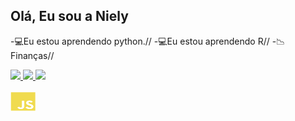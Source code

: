 ## Olá, Eu sou a Niely

-💻Eu estou aprendendo python.//
-💻Eu estou aprendendo R//
-📉Finanças//

 <div>
  <a href="https://github.com/nielyalmeida/nielyalmeida">
  <img height="180em" src="https://github-readme-stats.vercel.app/api?username=nielyalmeida&show_icons=true&theme=dracula&include_all_commits=true&count_private=true"/>
  <img height="180em" src="https://github-readme-stats.vercel.app/api/top-langs/?username=nielyalmeida&layout=compact&langs_count=16&theme=dracula"/>
  <img height="180em" src="https://github-readme-stats.vercel.app/api/top-langs/?username=nielyalmeida&layout=compact&langs_count=7&theme=dracula"/>
</div>
<div style="display: inline_block"><br>
  <img align="center" alt="Rafa-Js" height="30" width="40" src="https://raw.githubusercontent.com/devicons/devicon/master/icons/javascript/javascript-plain.svg">

